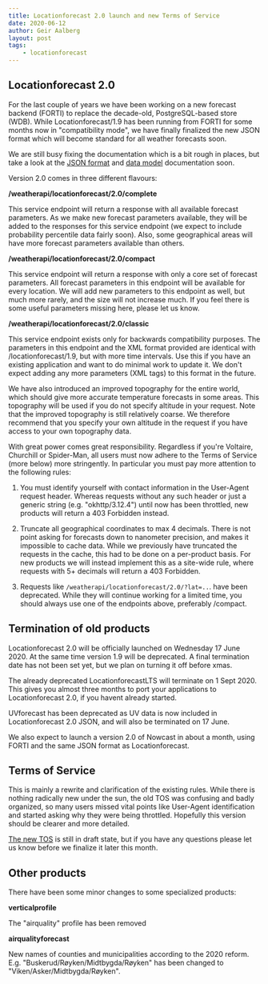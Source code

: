 ```yaml
---
title: Locationforecast 2.0 launch and new Terms of Service
date: 2020-06-12
author: Geir Aalberg
layout: post
tags:
    - locationforecast
---
```


## Locationforecast 2.0
For the last couple of years we have been working on a new forecast backend (FORTI) to replace the decade-old, PostgreSQL-based store (WDB). While  Locationforecast/1.9 has been running from FORTI for some months now in  "compatibility mode", we have finally finalized the new JSON format  which will become standard for all weather forecasts soon. 

We  are still busy fixing the documentation which is a bit rough in places,  but take a look at the [JSON format](https://metno.github.io/weatherapi-docs/doc/ForecastJSON) and [data model](https://api.met.no/doc/locationforecast/datamodel) documentation soon.

Version 2.0 comes in three different flavours:

**/weatherapi/locationforecast/2.0/complete**

This service endpoint will return a response with all available forecast  parameters. As we make new forecast parameters available, they will be  added to the responses for this service endpoint (we expect to include  probability percentile data fairly soon). Also, some geographical areas  will have more forecast parameters available than others.

**/weatherapi/locationforecast/2.0/compact**

This service endpoint will return a response with only a core set of  forecast parameters. All forecast parameters in this endpoint will be  available for every location. We will add new parameters to this  endpoint as well, but much more rarely, and the size will not increase  much. If you feel there is some useful parameters missing here, please  let us know.

**/weatherapi/locationforecast/2.0/classic**

This service endpoint exists only for backwards compatibility purposes. The  parameters in this endpoint and the XML format provided are identical  with /locationforecast/1.9, but with more time intervals. Use this if  you have an existing application and want to do minimal work to update  it. We don't expect adding any more parameters (XML tags) to this format in the future.

We have also introduced an improved topography for the entire world, which
should give more accurate temperature forecasts in some areas. This
topography will be used if you do not specify altitude in your request.
Note that the improved topography is still relatively coarse. We therefore
recommend that you specify your own altitude in the request if you have
access to your own topography data.

With great power comes great responsibility. Regardless if you're Voltaire,  Churchill or Spider-Man, all users must now adhere to the Terms of  Service (more below) more stringently. In particular you must pay more  attention to the following rules:

1. You must identify yourself  with contact information in the User-Agent request header. Whereas  requests without any such header or just a generic string (e.g.  "okhttp/3.12.4") until now has been throttled, new products will return a 403 Forbidden instead.

2. Truncate all geographical coordinates  to max 4 decimals. There is not point asking for forecasts down to  nanometer precision, and makes it impossible to cache data. While we  previously have truncated the requests in the cache, this had to be done on a per-product basis. For new products we will instead implement this as a site-wide rule, where requests with 5+ decimals will return a 403  Forbidden.

3. Requests like `/weatherapi/locationforecast/2.0/?lat=..`. have been deprecated. While  they will continue working for a limited time, you should always use one of the endpoints above, preferably /compact.

## Termination of old products

Locationforecast 2.0 will be officially launched on Wednesday 17 June 2020. At the same  time version 1.9 will be deprecated. A final termination date has not  been set yet, but we plan on turning it off before xmas.

The  already deprecated LocationforecastLTS will terminate on 1 Sept 2020.  This gives you almost three months to port your applications to  Locationforecast 2.0, if you havent already started.

UVforecast has been deprecated as UV data is now included in Locationforecast 2.0 JSON, and will also be terminated on 17 June.

We also expect to launch a version 2.0 of Nowcast in about a month, using FORTI and the same JSON format as Locationforecast.

## Terms of Service

This is mainly a rewrite and clarification of the existing rules. While  there is nothing radically new under the sun, the old TOS was confusing  and badly organized, so many users missed vital points like User-Agent  identification and started asking why they were being throttled.  Hopefully this version should be clearer and more detailed.

[The new TOS](https://api.met.no/doc/TermsOfService) is still in draft state, but if you have any questions please let us know before we finalize it later this month.

## Other products

There have been some minor changes to some specialized products:

**verticalprofile**

The "airquality" profile has been removed

**airqualityforecast**

New names of counties and municipalities according to the 2020 reform. E.g. "Buskerud/Røyken/Midtbygda/Røyken" has been changed to  "Viken/Asker/Midtbygda/Røyken".

